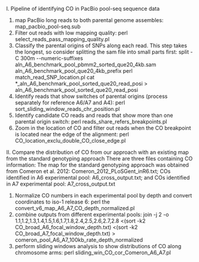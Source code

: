 I. Pipeline of identifying CO in PacBio pool-seq sequence data
1. map PacBio long reads to both parental genome assembles: map_pacbio_pool-seq.sub
2. Filter out reads with low mapping quality: perl select_reads_pass_mapping_quality.pl
3. Classify the parental origins of SNPs along each read. This step takes the longest, so consider splitting the sam file into small parts first: split -C 300m --numeric-suffixes aln_A6_benchmark_pool_pbmm2_sorted_que20_4kb.sam aln_A6_benchmark_pool_que20_4kb_prefix
   perl match_read_SNP_location.pl
   cat *_aln_A6_benchmark_pool_sorted_que20_read_posi > aln_A6_benchmark_pool_sorted_que20_read_posi
4. Identify reads that show switches of parental origins (process separately for reference A6/A7 and A4): perl sort_sliding_window_reads_chr_position.pl
5. Identify candidate CO reads and reads that show more than one parental origin switch: perl reads_share_refers_breakpoints.pl
6. Zoom in the location of CO and filter out reads when the CO breakpoint is located near the edge of the alignment: perl CO_location_exclu_double_CO_close_edge.pl



II. Compare the distribution of CO from our approach with an existing map from the standard genotyping approach
There are three files containing CO information: The map for the standard genotyping approach was obtained from Comeron et al. 2012: Comeron_2012_PLoSGent_inR6.txt; COs identified in A6 experimental pool: A6_cross_output.txt; and COs identified in A7 experimental pool: A7_cross_output.txt
1. Normalize CO numbers in each experimental pool by depth and convert coordinates to iso-1 release 6: perl the convert_v6_map_A6_A7_CO_depth_normalized.pl
2. combine outputs from different experimental pools: join -j 2 -o 1.1,1.2,1.3,1.4,1.5,1.6,1.7,1.8,2.4,2.5,2.6,2.7,2.8 <(sort -k2 CO_broad_A6_focal_window_depth.txt) <(sort -k2 CO_broad_A7_focal_window_depth.txt) > comeron_pool_A6_A7_100kb_rate_depth_normalized
3. perform sliding windows analysis to show distributions of CO along chromosome arms: perl sliding_win_CO_cor_Comeron_A6_A7.pl



